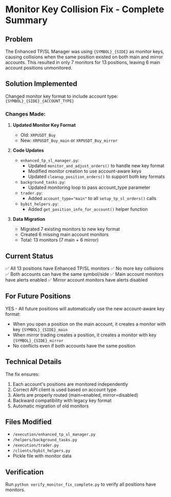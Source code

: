 # Monitor Key Collision Fix - Complete Summary

## Problem
The Enhanced TP/SL Manager was using `{SYMBOL}_{SIDE}` as monitor keys, causing collisions when the same position existed on both main and mirror accounts. This resulted in only 7 monitors for 13 positions, leaving 6 main account positions unmonitored.

## Solution Implemented
Changed monitor key format to include account type: `{SYMBOL}_{SIDE}_{ACCOUNT_TYPE}`

### Changes Made:

1. **Updated Monitor Key Format**
   - Old: `XRPUSDT_Buy`
   - New: `XRPUSDT_Buy_main` or `XRPUSDT_Buy_mirror`

2. **Code Updates**
   - `enhanced_tp_sl_manager.py`:
     - Updated `monitor_and_adjust_orders()` to handle new key format
     - Modified monitor creation to use account-aware keys
     - Updated `cleanup_position_orders()` to support both key formats
   - `background_tasks.py`:
     - Updated monitoring loop to pass account_type parameter
   - `trader.py`:
     - Added `account_type="main"` to all `setup_tp_sl_orders()` calls
   - `bybit_helpers.py`:
     - Added `get_position_info_for_account()` helper function

3. **Data Migration**
   - Migrated 7 existing monitors to new key format
   - Created 6 missing main account monitors
   - Total: 13 monitors (7 main + 6 mirror)

## Current Status
✅ All 13 positions have Enhanced TP/SL monitors
✅ No more key collisions
✅ Both accounts can have the same symbol/side
✅ Main account monitors have alerts enabled
✅ Mirror account monitors have alerts disabled

## For Future Positions
YES - All future positions will automatically use the new account-aware key format:
- When you open a position on the main account, it creates a monitor with key `{SYMBOL}_{SIDE}_main`
- When mirror trading creates a position, it creates a monitor with key `{SYMBOL}_{SIDE}_mirror`
- No conflicts even if both accounts have the same position

## Technical Details
The fix ensures:
1. Each account's positions are monitored independently
2. Correct API client is used based on account type
3. Alerts are properly routed (main=enabled, mirror=disabled)
4. Backward compatibility with legacy key format
5. Automatic migration of old monitors

## Files Modified
- `/execution/enhanced_tp_sl_manager.py`
- `/helpers/background_tasks.py`
- `/execution/trader.py`
- `/clients/bybit_helpers.py`
- Pickle file with monitor data

## Verification
Run `python verify_monitor_fix_complete.py` to verify all positions have monitors.